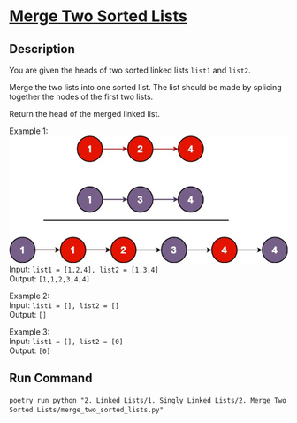 # [Merge Two Sorted Lists](https://leetcode.com/problems/merge-two-sorted-lists/)

## Description
You are given the heads of two sorted linked lists `list1` and `list2`.

Merge the two lists into one sorted list. The list should be made by splicing together the nodes of the first two lists.

Return the head of the merged linked list.

Example 1:\
![Example1](example_1.jpeg)\
Input: `list1 = [1,2,4], list2 = [1,3,4]`\
Output: `[1,1,2,3,4,4]`

Example 2:\
Input: `list1 = [], list2 = []`\
Output: `[]`

Example 3:\
Input: `list1 = [], list2 = [0]`\
Output: `[0]`

## Run Command
`poetry run python "2. Linked Lists/1. Singly Linked Lists/2. Merge Two Sorted Lists/merge_two_sorted_lists.py"`